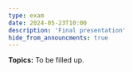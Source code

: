 ```yaml
---
type: exam
date: 2024-05-23T10:00
description: 'Final presentation'
hide_from_announcments: true
---
```

**Topics:**
To be filled up.
